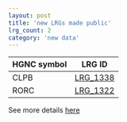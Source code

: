 ```yaml
---
layout: post
title: 'new LRGs made public'
lrg_count: 2
category: 'new data'
---
```


<div class="clearfix">
  <div class="left margin-right-25">
    <table class="table table-hover table-lrg table-lrg-bold-left-col" style="width:auto">
      <thead>
        <tr><th>HGNC symbol</th><th>LRG ID</th></tr>
      </thead>
      <tbody class="bordered-columns">
        <tr><td>CLPB</td><td><a href="{{ site.urls.lrg_ftp_http }}LRG_1338.xml" target="_blank">LRG_1338</a></td></tr>
        <tr><td>RORC</td><td><a href="{{ site.urls.lrg_ftp_http }}LRG_1322.xml" target="_blank">LRG_1322</a></td></tr>
        </tbody>
    </table>
  </div>
</div>
<div>
See more details <a class="btn btn-primary btn-xs" href="/search/?query=LRG_1322;LRG_1338">here</a>
</div>
